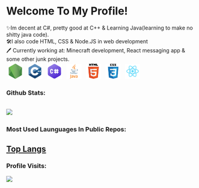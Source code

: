 # Welcome To My Profile! 

✨Im decent at C#, pretty good at C++ & Learning Java(learning to make no shitty java code). 
<br>
🛠️I also code HTML, CSS & Node.JS in web development
<br>
🖊️ Currently working at: Minecraft development, React messaging app & some other junk projects.
<br>
<img src="https://raw.githubusercontent.com/github/explore/80688e429a7d4ef2fca1e82350fe8e3517d3494d/topics/nodejs/nodejs.png" alt="Javascript" height="40" style="vertical-align:top; margin:4px">
<img src="https://raw.githubusercontent.com/github/explore/80688e429a7d4ef2fca1e82350fe8e3517d3494d/topics/cpp/cpp.png" alt="Javascript" height="40" style="vertical-align:top; margin:4px">
<img src="https://raw.githubusercontent.com/github/explore/80688e429a7d4ef2fca1e82350fe8e3517d3494d/topics/csharp/csharp.png" alt="Javascript" height="40" style="vertical-align:top; margin:4px">
<img src="https://raw.githubusercontent.com/github/explore/80688e429a7d4ef2fca1e82350fe8e3517d3494d/topics/java/java.png" alt="Javascript" height="40" style="vertical-align:top; margin:4px">
<img src="https://raw.githubusercontent.com/github/explore/80688e429a7d4ef2fca1e82350fe8e3517d3494d/topics/html/html.png" alt="Javascript" height="40" style="vertical-align:top; margin:4px">
<img src="https://raw.githubusercontent.com/github/explore/80688e429a7d4ef2fca1e82350fe8e3517d3494d/topics/css/css.png" alt="Javascript" height="40" style="vertical-align:top; margin:4px">
<img src="https://raw.githubusercontent.com/github/explore/80688e429a7d4ef2fca1e82350fe8e3517d3494d/topics/react/react.png" alt="Javascript" height="40" style="vertical-align:top; margin:4px">

### Github Stats:
![](https://github-readme-stats.vercel.app/api?username=dtzdev&show_icons=true&include_all_commits=true&theme=dark)
<br>
---------------------

### Most Used Launguages In Public Repos:
[Top Langs](https://github-readme-stats.vercel.app/api/top-langs/?username=dtzdev&theme=dark)
<br>
---------------------

### Profile Visits:
![](https://profile-counter.glitch.me/dtzdev/count.svg)
